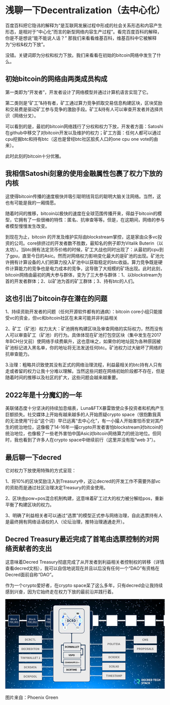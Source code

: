 # 浅聊一下Decentralization（去中心化）


百度百科把它隐讳的解释为“是互联网发展过程中形成的社会关系形态和内容产生形态，是相对于“中心化”而言的新型网络内容生产过程”。看完百度百科的解释，你是不是想说“能不能说人话？” 那我们来看看维基百科，维基百科中它被解释为“分权&权力下放”。

没错。关键词即为分权和权力下放。我们来看看在初始的bitcoin网络中发生了什么。

## 初始bitcoin的网络由两类成员构成

 第一类即为“开发者”，开发者设计了网络模型并通过计算机语言实现了它。

 第二类则是“矿工”&持有者，矿工通过算力竞争抓取交易信息构建区块，区块奖励和交易费是驱动矿工参与竞争的激励手段。矿工&持有人可以审查开发者并选择共识（网络分叉）。

可以看到的是，最初的bitcoin网络践行了分权和权力下放，开发者方面：Satoshi在github中移交了对bitcoin开发以及维护的权力；矿工方面：任何人都可以通过cpu挖掘btc和持有btc（这也是曾经btc社区脍炙人口的one cpu one vote的由来）。

此时此刻的bitcoin十分优雅。

## 我相信Satoshi刻意的使用金融属性包裹了权力下放的内核

这使得bitcoin传播的速度极快并吸引聪明钱背后的聪明大脑关注网络。当然，这也有可能是我的一厢情愿。

随着时间的推移，bitcoin以极快的速度在全球范围传播开来，得益于bitcoin的模型，它拥有了一些很棒的特性：匿名、抗审查等等。但是，在这期间，网络的参与者模型慢慢发生改变。

到现在为止，bitcoin 的开发及维护实际由blockstream掌控，这是家由众多vc投资的公司。core排挤过的开发者数不胜数，最知名的例子即为Vitalik Buterin（以太坊）。当btc拥有法定货币价格的时候，矿工大战也同时出现了：从最初的cpu到了gpu，直至今日的Asic。然而对网络权力影响变化最大的是矿池的出现。矿池允许拥有计算设备的人们把算力投入矿池中以获取稳定的btc收益。算力竞争既是硬件计算能力的竞争也是电力成本的竞争，这导致了大规模的矿场出现。此时此刻，bitcoin网络由最初的两大参与群体，变为了三大参与群体：1、以blockstream为首的开发者群体；2、以矿池为首的矿工群体；3、持有btc的人们。

## 这也引出了bitcoin存在潜在的问题

1、持续资助开发者的问题（任何开源软件都有的通病）：bitcoin core小组只能接受vc的资金，但vc和bitcoin社区在未来可能并非利益相关 

2、矿工（矿池）权力太大：矿池拥有构建区块及审查网络的实际权力，然而没有人可以审查矿工（矿池）的行为。具体体现在矿池打包空区块（集中发生在2017年BCH分叉前）使网络手续费飙升，这也意味之，如果你的地址因为各种原因被矿池标记进入黑名单，你的地址将无法发送任何btc。矿池权力过大破坏了网络的抗审查能力。

3.治理：粗略共识致使其没有正式的网络治理流程，利益最相关的btc持有人只有走或者留的权力让我十分难以理解。当然这些问题在网络初始阶段都不存在，但是随着时间的推移以及社区的扩大，这些问题会越来越重要。

## 2022年是十分魔幻的一年

美联储态度十分坚决的持续加息缩表，Luna&FTX暴雷致使众多投资者和机构产生巨额损失。社交媒体上开始有越来越多的人开始质疑crypto space（很抱歉我真的无法使用“行业”这个词）早已远离“去中心化”，有一小撮人开始害怕币安对其产生的统治地位，这像极了14-16年一撮crypto开发者害怕blockstream对bitcoin的统治地位，也像极了一些老外害怕中国Asic对bitcoin网络算力的统治地位。但同时，我也看到了许多人在crypto space中继续前行（这里并没有指“web 3”）。

## 最后聊一下decred

它对权力下放使用特殊的方式呈现：

1、将10%的区块奖励注入到Treasury中，这让decred的开发工作不需要外部vc的资助而是通过社区治理决定Treasury的资金使用。

2、区块由pow+pos混合机制构建，这意味着矿工过大的权力被分解给pos，重新平衡了构建区块的权力。

3、明确了利益相关者可以通过“选票”的模型正式参与网络治理，自此选票持有人是最终拥有网络话语权的人（论坛治理，推特治理通通走开）。

## Decred Treasury最近完成了首笔由选票控制的对网络贡献者的支出

这意味着Decred Treasury彻底完成了从开发者到利益相关者控制权的转移（详情查看decred文档），我可以自信地说现在并且以后没有任何一个“DAO”有资格在Decred面前自称“DAO”。

作为一个crypto爱好者，在crypto space呆了这么多年，只有decred会让我持续感到兴奋，因为它始终走在权力下放的最前沿并践行着。

![decred架构](img/decred架构.jpeg)

图片来自：Phoenix Green







 
